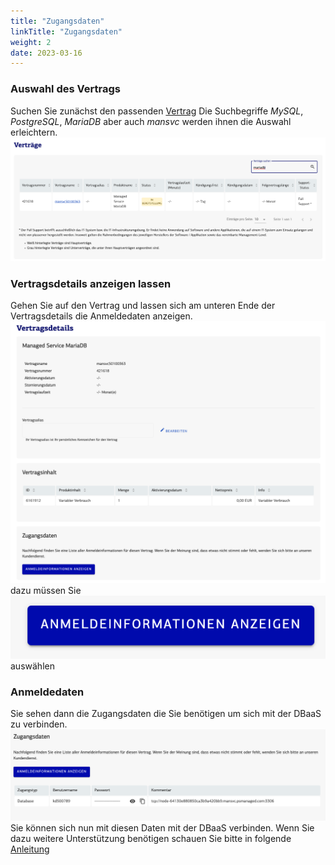 ```yaml
---
title: "Zugangsdaten"
linkTitle: "Zugangsdaten"
weight: 2
date: 2023-03-16
---
```


### Auswahl des Vertrags
Suchen Sie zunächst den passenden [Vertrag](https://customerservice.plusserver.com/billing/contracts)
Die Suchbegriffe *MySQL*, *PostgreSQL*, *MariaDB* aber auch *mansvc* werden ihnen die Auswahl erleichtern.
![Verträge](1-contracts.png)

### Vertragsdetails anzeigen lassen
Gehen Sie auf den Vertrag und lassen sich am unteren Ende der Vertragsdetails die Anmeldedaten anzeigen.
![Anzeige der Vertragsdetails](2-contract-details.png)
dazu müssen Sie 
![Anmeldedaten](3-show-login-details.png)
auswählen

### Anmeldedaten
Sie sehen dann die Zugangsdaten die Sie benötigen um sich mit der DBaaS zu verbinden.
![Zugangsdaten](4-zugangsdaten.png)
Sie können sich nun mit diesen Daten mit der DBaaS verbinden. Wenn Sie dazu weitere Unterstützung benötigen schauen Sie bitte in folgende [Anleitung](https://docs.xaas.get-cloud.io/docs/01-dbaas/03-howto/db-login)

